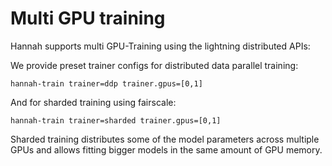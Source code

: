 # Multi GPU training

Hannah supports multi GPU-Training using the lightning distributed APIs:

We provide preset trainer configs for distributed data parallel training:

```hannah-train trainer=ddp trainer.gpus=[0,1]```


And for sharded training using fairscale:


```hannah-train trainer=sharded trainer.gpus=[0,1]```


Sharded training distributes some of the model parameters across multiple GPUs and allows fitting bigger models in the same amount of GPU memory.
